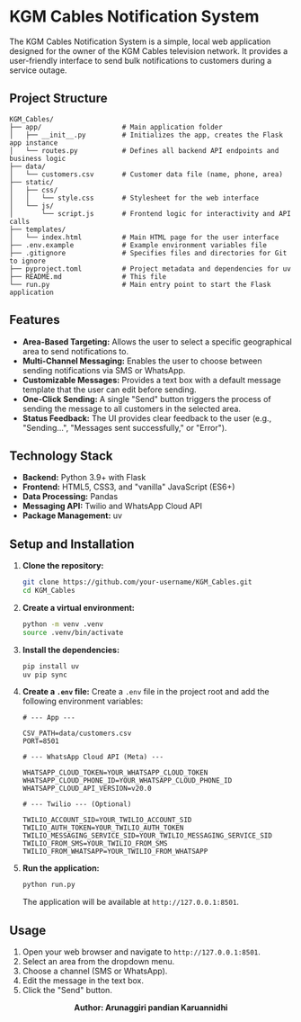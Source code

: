 # KGM Cables Notification System

The KGM Cables Notification System is a simple, local web application designed for the owner of the KGM Cables television network. It provides a user-friendly interface to send bulk notifications to customers during a service outage.

## Project Structure

```
KGM_Cables/
├── app/                    # Main application folder
│   ├── __init__.py         # Initializes the app, creates the Flask app instance
│   └── routes.py           # Defines all backend API endpoints and business logic
├── data/
│   └── customers.csv       # Customer data file (name, phone, area)
├── static/
│   ├── css/
│   │   └── style.css       # Stylesheet for the web interface
│   └── js/
│       └── script.js       # Frontend logic for interactivity and API calls
├── templates/
│   └── index.html          # Main HTML page for the user interface
├── .env.example            # Example environment variables file
├── .gitignore              # Specifies files and directories for Git to ignore
├── pyproject.toml          # Project metadata and dependencies for uv
├── README.md               # This file
└── run.py                  # Main entry point to start the Flask application
```

## Features

*   **Area-Based Targeting:** Allows the user to select a specific geographical area to send notifications to.
*   **Multi-Channel Messaging:** Enables the user to choose between sending notifications via SMS or WhatsApp.
*   **Customizable Messages:** Provides a text box with a default message template that the user can edit before sending.
*   **One-Click Sending:** A single "Send" button triggers the process of sending the message to all customers in the selected area.
*   **Status Feedback:** The UI provides clear feedback to the user (e.g., "Sending...", "Messages sent successfully," or "Error").

## Technology Stack

*   **Backend:** Python 3.9+ with Flask
*   **Frontend:** HTML5, CSS3, and "vanilla" JavaScript (ES6+)
*   **Data Processing:** Pandas
*   **Messaging API:** Twilio and WhatsApp Cloud API
*   **Package Management:** uv

## Setup and Installation

1.  **Clone the repository:**
    ```bash
    git clone https://github.com/your-username/KGM_Cables.git
    cd KGM_Cables
    ```

2.  **Create a virtual environment:**
    ```bash
    python -m venv .venv
    source .venv/bin/activate
    ```

3.  **Install the dependencies:**
    ```bash
    pip install uv
    uv pip sync
    ```

4.  **Create a `.env` file:**
    Create a `.env` file in the project root and add the following environment variables:

    ```
    # --- App ---

    CSV_PATH=data/customers.csv
    PORT=8501

    # --- WhatsApp Cloud API (Meta) ---

    WHATSAPP_CLOUD_TOKEN=YOUR_WHATSAPP_CLOUD_TOKEN
    WHATSAPP_CLOUD_PHONE_ID=YOUR_WHATSAPP_CLOUD_PHONE_ID
    WHATSAPP_CLOUD_API_VERSION=v20.0

    # --- Twilio --- (Optional)

    TWILIO_ACCOUNT_SID=YOUR_TWILIO_ACCOUNT_SID
    TWILIO_AUTH_TOKEN=YOUR_TWILIO_AUTH_TOKEN
    TWILIO_MESSAGING_SERVICE_SID=YOUR_TWILIO_MESSAGING_SERVICE_SID
    TWILIO_FROM_SMS=YOUR_TWILIO_FROM_SMS
    TWILIO_FROM_WHATSAPP=YOUR_TWILIO_FROM_WHATSAPP
    ```

5.  **Run the application:**
    ```bash
    python run.py
    ```
    The application will be available at `http://127.0.0.1:8501`.

## Usage

1.  Open your web browser and navigate to `http://127.0.0.1:8501`.
2.  Select an area from the dropdown menu.
3.  Choose a channel (SMS or WhatsApp).
4.  Edit the message in the text box.
5.  Click the "Send" button.

<div align="center">
  
**Author: Arunaggiri pandian Karuannidhi**

</div>